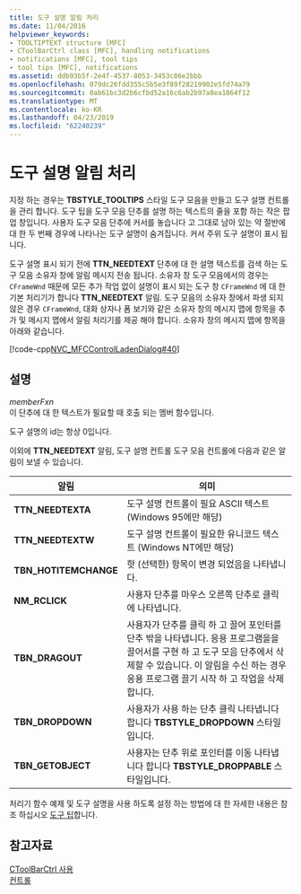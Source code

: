 ```yaml
---
title: 도구 설명 알림 처리
ms.date: 11/04/2016
helpviewer_keywords:
- TOOLTIPTEXT structure [MFC]
- CToolBarCtrl class [MFC], handling notifications
- notifications [MFC], tool tips
- tool tips [MFC], notifications
ms.assetid: ddb93b5f-2e4f-4537-8053-3453c86e2bbb
ms.openlocfilehash: 079dc26fdd355c5b5e3f89f28219902e5fd74a79
ms.sourcegitcommit: 0ab61bc3d2b6cfbd52a16c6ab2b97a8ea1864f12
ms.translationtype: MT
ms.contentlocale: ko-KR
ms.lasthandoff: 04/23/2019
ms.locfileid: "62240239"
---
```

# <a name="handling-tool-tip-notifications"></a>도구 설명 알림 처리

지정 하는 경우는 **TBSTYLE_TOOLTIPS** 스타일 도구 모음을 만들고 도구 설명 컨트롤을 관리 합니다. 도구 팁을 도구 모음 단추를 설명 하는 텍스트의 줄을 포함 하는 작은 팝업 창입니다. 사용자 도구 모음 단추에 커서를 놓습니다 고 그대로 남아 있는 약 절반에 대 한 두 번째 경우에 나타나는 도구 설명이 숨겨집니다. 커서 주위 도구 설명이 표시 됩니다.

도구 설명 표시 되기 전에 **TTN_NEEDTEXT** 단추에 대 한 설명 텍스트를 검색 하는 도구 모음 소유자 창에 알림 메시지 전송 됩니다. 소유자 창 도구 모음에서의 경우는 `CFrameWnd` 때문에 모든 추가 작업 없이 설명이 표시 되는 도구 창 `CFrameWnd` 에 대 한 기본 처리기가 합니다 **TTN_NEEDTEXT** 알림. 도구 모음의 소유자 창에서 파생 되지 않은 경우 `CFrameWnd`, 대화 상자나 폼 보기와 같은 소유자 창의 메시지 맵에 항목을 추가 및 메시지 맵에서 알림 처리기를 제공 해야 합니다. 소유자 창의 메시지 맵에 항목을 아래와 같습니다.

[!code-cpp[NVC_MFCControlLadenDialog#40](../mfc/codesnippet/cpp/handling-tool-tip-notifications_1.cpp)]

## <a name="remarks"></a>설명

*memberFxn*<br/>
이 단추에 대 한 텍스트가 필요할 때 호출 되는 멤버 함수입니다.

도구 설명의 id는 항상 0입니다.

이외에 **TTN_NEEDTEXT** 알림, 도구 설명 컨트롤 도구 모음 컨트롤에 다음과 같은 알림이 보낼 수 있습니다.

|알림|의미|
|------------------|-------------|
|**TTN_NEEDTEXTA**|도구 설명 컨트롤이 필요 ASCII 텍스트 (Windows 95에만 해당)|
|**TTN_NEEDTEXTW**|도구 설명 컨트롤이 필요한 유니코드 텍스트 (Windows NT에만 해당)|
|**TBN_HOTITEMCHANGE**|핫 (선택한) 항목이 변경 되었음을 나타냅니다.|
|**NM_RCLICK**|사용자 단추를 마우스 오른쪽 단추로 클릭에 나타냅니다.|
|**TBN_DRAGOUT**|사용자가 단추를 클릭 하 고 끌어 포인터를 단추 밖을 나타냅니다. 응용 프로그램을을 끌어서를 구현 하 고 도구 모음 단추에서 삭제할 수 있습니다. 이 알림을 수신 하는 경우 응용 프로그램 끌기 시작 하 고 작업을 삭제 합니다.|
|**TBN_DROPDOWN**|사용자가 사용 하는 단추 클릭 나타냅니다 합니다 **TBSTYLE_DROPDOWN** 스타일입니다.|
|**TBN_GETOBJECT**|사용자는 단추 위로 포인터를 이동 나타냅니다 합니다 **TBSTYLE_DROPPABLE** 스타일입니다.|

처리기 함수 예제 및 도구 설명을 사용 하도록 설정 하는 방법에 대 한 자세한 내용은 참조 하십시오 [도구 팁](../mfc/tool-tips-in-windows-not-derived-from-cframewnd.md)합니다.

## <a name="see-also"></a>참고자료

[CToolBarCtrl 사용](../mfc/using-ctoolbarctrl.md)<br/>
[컨트롤](../mfc/controls-mfc.md)

